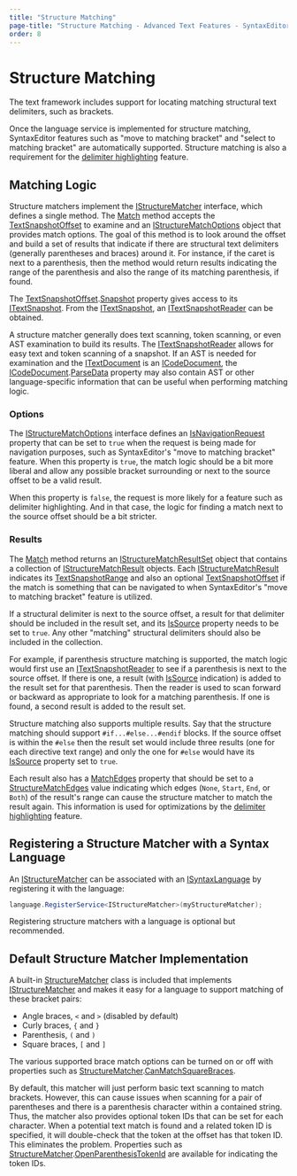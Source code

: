 ```yaml
---
title: "Structure Matching"
page-title: "Structure Matching - Advanced Text Features - SyntaxEditor Text/Parsing Framework"
order: 8
---
```

# Structure Matching

The text framework includes support for locating matching structural text delimiters, such as brackets.

Once the language service is implemented for structure matching, SyntaxEditor features such as "move to matching bracket" and "select to matching bracket" are automatically supported.  Structure matching is also a requirement for the [delimiter highlighting](../../user-interface/editor-view/delimiter-highlighting.md) feature.

## Matching Logic

Structure matchers implement the [IStructureMatcher](xref:ActiproSoftware.Text.Analysis.IStructureMatcher) interface, which defines a single method.  The [Match](xref:ActiproSoftware.Text.Analysis.IStructureMatcher.Match*) method accepts the [TextSnapshotOffset](xref:ActiproSoftware.Text.TextSnapshotOffset) to examine and an [IStructureMatchOptions](xref:ActiproSoftware.Text.Analysis.IStructureMatchOptions) object that provides match options.  The goal of this method is to look around the offset and build a set of results that indicate if there are structural text delimiters (generally parentheses and braces) around it.  For instance, if the caret is next to a parenthesis, then the method would return results indicating the range of the parenthesis and also the range of its matching parenthesis, if found.

The [TextSnapshotOffset](xref:ActiproSoftware.Text.TextSnapshotOffset).[Snapshot](xref:ActiproSoftware.Text.TextSnapshotOffset.Snapshot) property gives access to its [ITextSnapshot](xref:ActiproSoftware.Text.ITextSnapshot).  From the [ITextSnapshot](xref:ActiproSoftware.Text.ITextSnapshot), an [ITextSnapshotReader](xref:ActiproSoftware.Text.ITextSnapshotReader) can be obtained.

A structure matcher generally does text scanning, token scanning, or even AST examination to build its results.  The [ITextSnapshotReader](xref:ActiproSoftware.Text.ITextSnapshotReader) allows for easy text and token scanning of a snapshot.  If an AST is needed for examination and the [ITextDocument](xref:ActiproSoftware.Text.ITextDocument) is an [ICodeDocument](xref:ActiproSoftware.Text.ICodeDocument), the [ICodeDocument](xref:ActiproSoftware.Text.ICodeDocument).[ParseData](xref:ActiproSoftware.Text.ICodeDocument.ParseData) property may also contain AST or other language-specific information that can be useful when performing matching logic.

### Options

The [IStructureMatchOptions](xref:ActiproSoftware.Text.Analysis.IStructureMatchOptions) interface defines an [IsNavigationRequest](xref:ActiproSoftware.Text.Analysis.IStructureMatchOptions.IsNavigationRequest) property that can be set to `true` when the request is being made for navigation purposes, such as SyntaxEditor's "move to matching bracket" feature.  When this property is `true`, the match logic should be a bit more liberal and allow any possible bracket surrounding or next to the source offset to be a valid result.

When this property is `false`, the request is more likely for a feature such as delimiter highlighting.  And in that case, the logic for finding a match next to the source offset should be a bit stricter.

### Results

The [Match](xref:ActiproSoftware.Text.Analysis.IStructureMatcher.Match*) method returns an [IStructureMatchResultSet](xref:ActiproSoftware.Text.Analysis.IStructureMatchResultSet) object that contains a collection of [IStructureMatchResult](xref:ActiproSoftware.Text.Analysis.IStructureMatchResult) objects.  Each [IStructureMatchResult](xref:ActiproSoftware.Text.Analysis.IStructureMatchResult) indicates its [TextSnapshotRange](xref:ActiproSoftware.Text.TextSnapshotRange) and also an optional [TextSnapshotOffset](xref:ActiproSoftware.Text.TextSnapshotOffset) if the match is something that can be navigated to when SyntaxEditor's "move to matching bracket" feature is utilized.

If a structural delimiter is next to the source offset, a result for that delimiter should be included in the result set, and its [IsSource](xref:ActiproSoftware.Text.Analysis.IStructureMatchResult.IsSource) property needs to be set to `true`.  Any other "matching" structural delimiters should also be included in the collection.

For example, if parenthesis structure matching is supported, the match logic would first use an [ITextSnapshotReader](xref:ActiproSoftware.Text.ITextSnapshotReader) to see if a parenthesis is next to the source offset.  If there is one, a result (with [IsSource](xref:ActiproSoftware.Text.Analysis.IStructureMatchResult.IsSource) indication) is added to the result set for that parenthesis.  Then the reader is used to scan forward or backward as appropriate to look for a matching parenthesis.  If one is found, a second result is added to the result set.

Structure matching also supports multiple results.  Say that the structure matching should support `#if...#else...#endif` blocks.  If the source offset is within the `#else` then the result set would include three results (one for each directive text range) and only the one for `#else` would have its [IsSource](xref:ActiproSoftware.Text.Analysis.IStructureMatchResult.IsSource) property set to `true`.

Each result also has a [MatchEdges](xref:ActiproSoftware.Text.Analysis.IStructureMatchResult.MatchEdges) property that should be set to a [StructureMatchEdges](xref:ActiproSoftware.Text.Analysis.StructureMatchEdges) value indicating which edges (`None`, `Start`, `End`, or `Both`) of the result's range can cause the structure matcher to match the result again.  This information is used for optimizations by the [delimiter highlighting](../../user-interface/editor-view/delimiter-highlighting.md) feature.

## Registering a Structure Matcher with a Syntax Language

An [IStructureMatcher](xref:ActiproSoftware.Text.Analysis.IStructureMatcher) can be associated with an [ISyntaxLanguage](xref:ActiproSoftware.Text.ISyntaxLanguage) by registering it with the language:

```csharp
language.RegisterService<IStructureMatcher>(myStructureMatcher);
```

Registering structure matchers with a language is optional but recommended.

## Default Structure Matcher Implementation

A built-in [StructureMatcher](xref:ActiproSoftware.Text.Analysis.Implementation.StructureMatcher) class is included that implements [IStructureMatcher](xref:ActiproSoftware.Text.Analysis.IStructureMatcher) and makes it easy for a language to support matching of these bracket pairs:

- Angle braces, `<` and `>` (disabled by default)
- Curly braces, `{` and `}`
- Parenthesis, `(` and `)`
- Square braces, `[` and `]`

The various supported brace match options can be turned on or off with properties such as [StructureMatcher](xref:ActiproSoftware.Text.Analysis.Implementation.StructureMatcher).[CanMatchSquareBraces](xref:ActiproSoftware.Text.Analysis.Implementation.StructureMatcher.CanMatchSquareBraces).

By default, this matcher will just perform basic text scanning to match brackets.  However, this can cause issues when scanning for a pair of parentheses and there is a parenthesis character within a contained string.  Thus, the matcher also provides optional token IDs that can be set for each character.  When a potential text match is found and a related token ID is specified, it will double-check that the token at the offset has that token ID.  This eliminates the problem.  Properties such as [StructureMatcher](xref:ActiproSoftware.Text.Analysis.Implementation.StructureMatcher).[OpenParenthesisTokenId](xref:ActiproSoftware.Text.Analysis.Implementation.StructureMatcher.OpenParenthesisTokenId) are available for indicating the token IDs.
